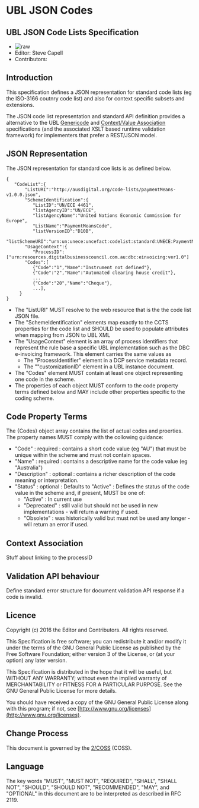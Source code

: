 # UBL JSON Codes

## UBL JSON Code Lists Specification

 * ![raw](http://rfc.unprotocols.org/spec:2/COSS/raw.svg)
 * Editor: Steve Capell
 * Contributors: 

## Introduction

This specification defines a JSON representation for standard code lists (eg the ISO-3166 coutnry code list) and also for context specific subsets and extensions.  

The JSON code list representation and standard API definition provides a alternative to the UBL [Genericode](https://docs.oasis-open.org/codelist/cs-genericode-1.0/doc/oasis-code-list-representation-genericode.html) and [Context/Value Association](http://docs.oasis-open.org/codelist/cs01-ContextValueAssociation-1.0/doc/context-value-association.html) specifications (and the associated XSLT based runtime validation framework) for implementers that prefer a REST/JSON model.

## JSON Representation

The JSON representation for standard coe lists is as defined below.

```
{
   "CodeList":{
       "ListURI":"http://ausdigital.org/code-lists/paymentMeans-v1.0.0.json",
       "SchemeIdentification":{
          "ListID":"UN/ECE 4461",
          "listAgencyID":"UN/ECE",
          "listAgencyName":"United Nations Economic Commission for Europe",
          "ListName":"PaymentMeansCode",
          "listVersionID":"D10B",
          "listSchemeURI":"urn:un:unece:uncefact:codelist:standard:UNECE:PaymentMeansCode:D10B"},
       "UsageContext":{
          "ProcessID":["urn:resources.digitalbusinesscouncil.com.au:dbc:einvoicing:ver1.0"]
       "Codes":[
          {"Code":"1","Name":"Instrument not defined"},
          {"Code":"2","Name":"Automated clearing house credit"},
          ...
          {"Code":"20","Name":"Cheque"},
          ...],
     }
}   
```

* The "ListURI" MUST resolve to the web resource that is the the code list JSON file.
* The "SchemeIdentification" elements map exactly to the CCTS properties for the code list and SHOULD be used to populate attributes when mapping from JSON to UBL XML
* The "UsageContext" element is an array of process identifiers that represent the rule base a specific UBL implementation such as the DBC e-invoicing framework.  This element carries the same values as 
  * The "ProcessIdentifier" element in a DCP service metadata record.
  * The ""customizationID" element in a UBL instance document.  
* The "Codes" element MUST contain at least one object representing one code in the scheme.
* The properties of each object MUST conform to the code property terms defined below and MAY include other properties specific to the coding scheme.

## Code Property Terms

The {Codes} object array contains the list of actual codes and proerties.  The property names MUST comply with the collowing guidance:

* "Code" : required : contains a short code value (eg "AU") that must be unique within the scheme and must not contain spaces.
* "Name" : required : contains a descriptive name for the code value (eg "Australia")
* "Description" : optional : contains a richer description of the code meaning or interpretation.
* "Status" : optional : Defaults to "Active" : Defines the status of the code value in the scheme and, if present, MUST be one of:
  * "Active" : In current use
  * "Deprecated" : still valid but should not be used in new implementations - will return a warning if used.
  * "Obsolete" : was historically valid but must not be used any longer - will return an error if used.

## Context Association

Stuff about linking to the processID

## Validation API behaviour

Define standard error structure for document validation API response if a code is invalid.

## Licence

Copyright (c) 2016 the Editor and Contributors. All rights reserved.

This Specification is free software; you can redistribute it and/or modify it under the terms of the GNU General Public License as published by the Free Software Foundation; either version 3 of the License, or (at your option) any later version.

This Specification is distributed in the hope that it will be useful, but WITHOUT ANY WARRANTY; without even the implied warranty of MERCHANTABILITY or FITNESS FOR A PARTICULAR PURPOSE. See the GNU General Public License for more details.

You should have received a copy of the GNU General Public License along with this program; if not, see [http://www.gnu.org/licenses](http://www.gnu.org/licenses).


## Change Process

This document is governed by the [2/COSS](http://rfc.unprotocols.org/spec:2/COSS/) (COSS).


## Language

The key words "MUST", "MUST NOT", "REQUIRED", "SHALL", "SHALL NOT", "SHOULD", "SHOULD NOT", "RECOMMENDED", "MAY", and "OPTIONAL" in this document are to be interpreted as described in RFC 2119.

